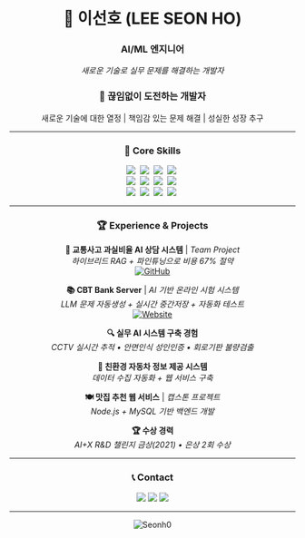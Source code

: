 <!-- LEE SEON HO -->
<div align="center">
  
<div align="center">
  
# 👋 이선호 (LEE SEON HO)

### AI/ML 엔지니어
*새로운 기술로 실무 문제를 해결하는 개발자*

</div>

<h3 align="center">👋 끊임없이 도전하는 개발자</h3>
<p align="center">새로운 기술에 대한 열정 | 책임감 있는 문제 해결 | 성실한 성장 추구</p>

---

<h3 align="center">🚀 Core Skills</h3>
<p align = "center">
  <img src="https://img.shields.io/badge/Python-3776AB?style=flat-square&logo=Python&logoColor=white"/></a>&nbsp 
  <img src="https://img.shields.io/badge/C++-00599C?style=flat-square&logo=C%2B%2B&logoColor=white"/></a>&nbsp 
  <img src="https://img.shields.io/badge/FastAPI-009688?style=flat-square&logo=fastapi&logoColor=white"/></a>&nbsp 
  <img src="https://img.shields.io/badge/Django-092E20?style=flat-square&logo=django&logoColor=white"/></a>&nbsp 
<br>
  <img src="https://img.shields.io/badge/PyTorch-EE4C2C?style=flat-square&logo=pytorch&logoColor=white"/></a>&nbsp 
  <img src="https://img.shields.io/badge/OpenCV-5C3EE8?style=flat-square&logo=opencv&logoColor=white"/></a>&nbsp 
  <img src="https://img.shields.io/badge/LangChain-F9A825?style=flat-square&logoColor=white"/></a>&nbsp 
  <img src="https://img.shields.io/badge/OpenAI-412991?style=flat-square&logo=openai&logoColor=white"/></a>&nbsp 
<br>
  <img src="https://img.shields.io/badge/TensorRT-76B900?style=flat-square&logo=nvidia&logoColor=white"/></a>&nbsp 
  <img src="https://img.shields.io/badge/CUDA-76B900?style=flat-square&logo=nvidia&logoColor=white"/></a>&nbsp 
  <img src="https://img.shields.io/badge/ChromaDB-3E5F8A?style=flat-square&logoColor=white"/></a>&nbsp 
  <img src="https://img.shields.io/badge/MySQL-4479A1?style=flat-square&logo=MySQL&logoColor=white"/></a>&nbsp 
</p>

---

<h3 align="center">🏆 Experience & Projects</h3>
<div align="center">

**🤖 교통사고 과실비율 AI 상담 시스템** | *Team Project*  
*하이브리드 RAG + 파인튜닝으로 비용 67% 절약*  
[![GitHub](https://img.shields.io/badge/GitHub-181717?style=flat-square&logo=github&logoColor=white)](https://github.com/SKNETWORKS-FAMILY-AICAMP/SKN11-4th-1Team)

**📚 CBT Bank Server** | *AI 기반 온라인 시험 시스템*  
*LLM 문제 자동생성 + 실시간 중간저장 + 자동화 테스트*  
[![Website](https://img.shields.io/badge/Live_Service-4285F4?style=flat-square&logo=google-chrome&logoColor=white)](https://www.stepon.team/)

**🔍 실무 AI 시스템 구축 경험**  
*CCTV 실시간 추적 • 안면인식 성인인증 • 회로기판 불량검출*

**🌱 친환경 자동차 정보 제공 시스템**  
*데이터 수집 자동화 + 웹 서비스 구축*

**🍽️ 맛집 추천 웹 서비스** | *캡스톤 프로젝트*  
*Node.js + MySQL 기반 백엔드 개발*

**🏆 수상 경력**  
*AI+X R&D 챌린지 금상(2021) • 은상 2회 수상*

</div>

---

<h3 align="center">📞 Contact</h3>
<p align="center">
    <a href="https://daze1002.tistory.com/"><img src="https://img.shields.io/badge/Tech_Blog-FF5722?style=for-the-badge&logo=blogger&logoColor=white"/></a>
    <a href="mailto:dkdlatjsh@gmail.com"><img src="https://img.shields.io/badge/Email-D14836?style=for-the-badge&logo=gmail&logoColor=white"/></a>
    <a href="https://youtube.com/@gbong8"><img src="https://img.shields.io/badge/YouTube-FF0000?style=for-the-badge&logo=youtube&logoColor=white"/></a>
</p>

---

<p align="center">
    <img src="https://github-readme-stats.vercel.app/api?username=Seonh0&show_icons=true&theme=gotham" alt="Seonh0" />
</p>
